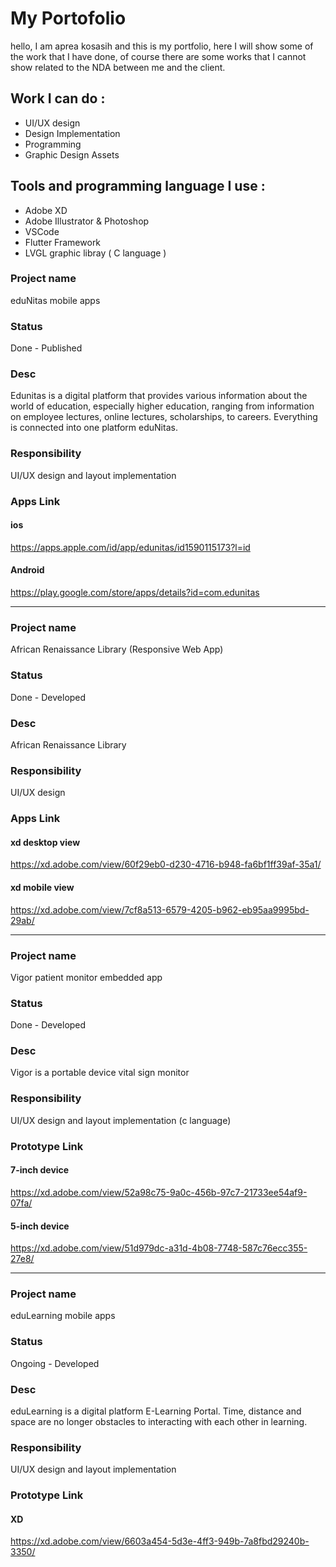 # My Portofolio
hello, I am aprea kosasih and this is my portfolio, here I will show some of the work that I have done,
of course there are some works that I cannot show related to the NDA between me and the client.

## Work I can do :
* UI/UX design
* Design Implementation
* Programming
* Graphic Design Assets

## Tools and programming language I use :
* Adobe XD
* Adobe Illustrator & Photoshop
* VSCode
* Flutter Framework
* LVGL graphic libray ( C language )

### Project name
eduNitas mobile apps
### Status
Done - Published
### Desc
Edunitas is a digital platform that provides various information about the world of education,
especially higher education, ranging from information on employee lectures, online lectures, scholarships, to careers.
Everything is connected into one platform eduNitas.
### Responsibility
UI/UX design and layout implementation
### Apps Link
#### ios
https://apps.apple.com/id/app/edunitas/id1590115173?l=id
#### Android
https://play.google.com/store/apps/details?id=com.edunitas
___

### Project name
African Renaissance Library (Responsive Web App)
### Status
Done - Developed
### Desc
African Renaissance Library
### Responsibility
UI/UX design
### Apps Link
#### xd desktop view
https://xd.adobe.com/view/60f29eb0-d230-4716-b948-fa6bf1ff39af-35a1/
#### xd mobile view
https://xd.adobe.com/view/7cf8a513-6579-4205-b962-eb95aa9995bd-29ab/
___

### Project name
Vigor patient monitor embedded app
### Status
Done - Developed
### Desc
Vigor is a portable device vital sign monitor
### Responsibility
UI/UX design and layout implementation (c language)
### Prototype Link
#### 7-inch device
https://xd.adobe.com/view/52a98c75-9a0c-456b-97c7-21733ee54af9-07fa/
#### 5-inch device
https://xd.adobe.com/view/51d979dc-a31d-4b08-7748-587c76ecc355-27e8/

___

### Project name
eduLearning mobile apps
### Status
Ongoing - Developed
### Desc
eduLearning is a digital platform E-Learning Portal.
Time, distance and space are no longer obstacles
to interacting with each other in learning.
### Responsibility
UI/UX design and layout implementation
### Prototype Link
#### XD
https://xd.adobe.com/view/6603a454-5d3e-4ff3-949b-7a8fbd29240b-3350/
